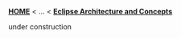 <!-- Breadcrumb -->
[**HOME**](https://github.com/tthuem/FeatureIDE/wiki) < ... < [**Eclipse Architecture and Concepts**](https://github.com/tthuem/FeatureIDE/wiki/Eclipse-Architecture-and-Concepts)

<!-- Introduction -->
under construction

<!-- Outline -->

<!-- Content -->
